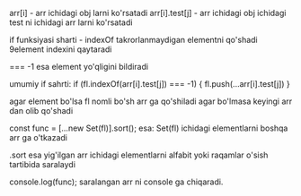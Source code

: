 arr[i] - arr ichidagi obj larni ko'rsatadi
arr[i].test[j] - arr ichidagi obj ichidagi test ni ichidagi arr larni ko'rsatadi

if funksiyasi sharti - indexOf takrorlanmaydigan elementni qo'shadi 9element indexini qaytaradi

=== -1 esa element yo'qligini bildiradi

umumiy if sahrti: if (fl.indexOf(arr[i].test[j]) === -1) {
            fl.push(...arr[i].test[j])
        }

agar element bo'lsa fl nomli bo'sh arr ga qo'shiladi agar bo'lmasa keyingi arr dan olib qo'shadi

const func = [...new Set(fl)].sort(); esa: Set(fl) ichidagi elementlarni boshqa arr ga o'tkazadi

.sort esa yig'ilgan arr ichidagi elementlarni alfabit yoki raqamlar o'sish tartibida saralaydi

console.log(func); saralangan arr ni console ga chiqaradi.
